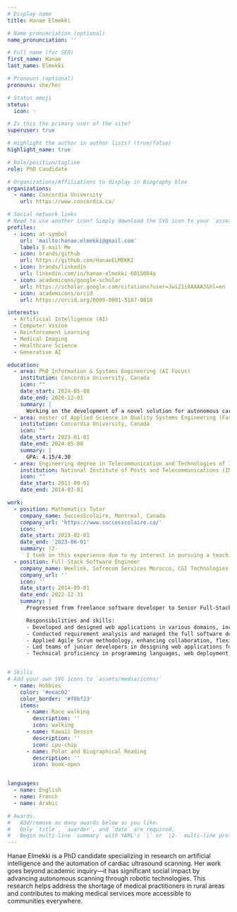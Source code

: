 ```yaml
---
# Display name
title: Hanae Elmekki

# Name pronunciation (optional)
name_pronunciation: ''

# Full name (for SEO)
first_name: Hanae
last_name: Elmekki

# Pronouns (optional)
pronouns: she/her

# Status emoji
status:
  icon: ✨

# Is this the primary user of the site?
superuser: true

# Highlight the author in author lists? (true/false)
highlight_name: true

# Role/position/tagline
role: PhD Candidate

# Organizations/Affiliations to display in Biography blox
organizations:
  - name: Concordia University
    url: https://www.concordia.ca/

# Social network links
# Need to use another icon? Simply download the SVG icon to your `assets/media/icons/` folder.
profiles:
  - icon: at-symbol
    url: 'mailto:hanae.elmekki@gmail.com'
    label: E-mail Me
  - icon: brands/github
    url: https://github.com/HanaeELMEKKI
  - icon: brands/linkedin
    url: linkedin.com/in/hanae-elmekki-6015084a
  - icon: academicons/google-scholar
    url: https://scholar.google.com/citations?user=Jwi21i8AAAAJ&hl=en
  - icon: academicons/orcid
    url: https://orcid.org/0009-0001-5187-0810

interests:
  - Artificial Intelligence (AI)
  - Computer Vision
  - Reinforcement Learning
  - Medical Imaging
  - Healthcare Science
  - Generative AI

education:
  - area: PhD Information & Systems Engineering (AI Focus)
    institution: Concordia University, Canada
    icon: ""
    date_start: 2024-05-08
    date_end: 2028-12-01
    summary: |
      Working on the development of a novel solution for autonomous cardiac ultrasound imaging system for scanning using Deep Reinforcement Learning algorithms.
  - area: master of Applied Science in Quality Systems Engineering (Fast-track to Ph.D.)
    institution: Concordia University, Canada
    icon: ""
    date_start: 2023-01-01
    date_end: 2024-05-08
    summary: |
      GPA: 4.15/4.30
  - area: Engineering degree in Telecommunication and Technologies of Information
    institution: National Institute of Posts and Telecommunications (INPT), Morocco
    icon: ""
    date_start: 2011-09-01
    date_end: 2014-07-01

work:
  - position: Mathematics Tutor
    company_name: SuccesScolaire, Montreal, Canada
    company_url: 'https://www.successcolaire.ca/'
    icon: ''
    date_start: 2023-02-01
    date_end: '2023-06-01'
    summary: |2-
      I took on this experience due to my interest in pursuing a teaching career following my doctoral studies. My responsibilities included preparing exercises and assignments, grading student work, and addressing questions of students on course material for secondary 2 and 3 mathematics courses.
  - position: Full-Stack Software Engineer
    company_name: Weelink, Sofrecom Services Morocco, CGI Technologies and Solutions, Archos Technology, Orange Business Services
    company_url: ''
    icon: ''
    date_start: 2014-09-01
    date_end: 2022-12-31
    summary: |
      Progressed from freelance software developer to Senior Full-Stack Software Engineer across multiple companies in Morocco. 

      Responsibilities and skills:
      - Developed and designed web applications in various domains, including IoT, human resources management, and billing management.
      - Conducted requirement analysis and managed the full software development lifecycle, from specifications to deployment.
      - Applied Agile Scrum methodology, enhancing collaboration, flexibility, and efficiency through incremental work.
      - Led teams of junior developers in designing web applications for human resources management.
      - Technical proficiency in programming languages, web deployment, UML design, database management, and project management.


# Skills
# Add your own SVG icons to `assets/media/icons/`
  - name: Hobbies
    color: '#eeac02'
    color_border: '#f0bf23'
    items:
      - name: Race walking
        description: ''
        icon: walking
      - name: Kawaii Dessin
        description: ''
        icon: cpu-chip
      - name: Polar and Biographical Reading
        description: ''
        icon: book-open


languages:
  - name: English
  - name: French
  - name: Arabic

# Awards.
#   Add/remove as many awards below as you like.
#   Only `title`, `awarder`, and `date` are required.
#   Begin multi-line `summary` with YAML's `|` or `|2-` multi-line prefix and indent 2 spaces below.
---
```


Hanae Elmekki is a PhD candidate specializing in research on artificial intelligence and the automation of cardiac ultrasound scanning. Her work goes beyond academic inquiry—it has significant social impact by advancing autonomous scanning through robotic technologies. This research helps address the shortage of medical practitioners in rural areas and contributes to making medical services more accessible to communities everywhere.
